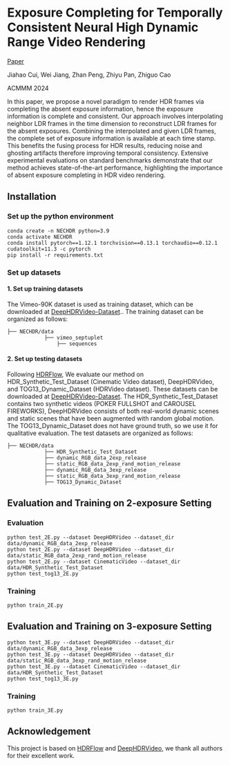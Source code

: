 # Exposure Completing for Temporally Consistent Neural High Dynamic Range Video Rendering

[Paper](https://arxiv.org/pdf/2407.13309) <br>

Jiahao Cui, Wei Jiang, Zhan Peng, Zhiyu Pan, Zhiguo Cao <br>

ACMMM 2024 <br>

In this paper, we propose a novel paradigm to render HDR frames via completing the absent exposure information, hence the exposure information is complete and consistent. Our approach involves interpolating neighbor LDR frames in the time dimension to reconstruct LDR
frames for the absent exposures. Combining the interpolated and given LDR frames, the complete set of exposure information is
available at each time stamp. This benefits the fusing process for HDR results, reducing noise and ghosting artifacts therefore improving temporal consistency. Extensive experimental evaluations
on standard benchmarks demonstrate that our method achieves state-of-the-art performance, highlighting the importance of absent exposure completing in HDR video rendering.

## Installation

### Set up the python environment

```
conda create -n NECHDR python=3.9
conda activate NECHDR
conda install pytorch==1.12.1 torchvision==0.13.1 torchaudio==0.12.1 cudatoolkit=11.3 -c pytorch
pip install -r requirements.txt
```

### Set up datasets

#### 1. Set up training datasets
The Vimeo-90K dataset is used as training dataset, which can be downloaded at [DeepHDRVideo-Dataset](https://github.com/guanyingc/DeepHDRVideo-Dataset).. The training dataset can be organized as follows:
```
├── NECHDR/data
            ├── vimeo_septuplet
                ├── sequences
```

#### 2. Set up testing datasets
Following [HDRFlow](https://github.com/OpenImagingLab/HDRFlow), We evaluate our method on HDR_Synthetic_Test_Dataset (Cinematic Video dataset), DeepHDRVideo, and TOG13_Dynamic_Dataset (HDRVideo dataset). These datasets can be downloaded at [DeepHDRVideo-Dataset](https://github.com/guanyingc/DeepHDRVideo-Dataset). The HDR_Synthetic_Test_Dataset contains two synthetic videos (POKER FULLSHOT and CAROUSEL FIREWORKS), DeepHDRVideo consists of both real-world dynamic scenes and static scenes that have been augmented with random global motion. The TOG13_Dynamic_Dataset does not have ground truth, so we use it for qualitative evaluation. The test datasets are organized as follows:

```
├── NECHDR/data
            ├── HDR_Synthetic_Test_Dataset
            ├── dynamic_RGB_data_2exp_release
            ├── static_RGB_data_2exp_rand_motion_release
            ├── dynamic_RGB_data_3exp_release
            ├── static_RGB_data_3exp_rand_motion_release
            ├── TOG13_Dynamic_Dataset
```

## Evaluation and Training on 2-exposure Setting

### Evaluation

```
python test_2E.py --dataset DeepHDRVideo --dataset_dir data/dynamic_RGB_data_2exp_release
python test_2E.py --dataset DeepHDRVideo --dataset_dir data/static_RGB_data_2exp_rand_motion_release
python test_2E.py --dataset CinematicVideo --dataset_dir data/HDR_Synthetic_Test_Dataset
python test_tog13_2E.py
```

### Training

```
python train_2E.py
```

## Evaluation and Training on 3-exposure Setting

```
python test_3E.py --dataset DeepHDRVideo --dataset_dir data/dynamic_RGB_data_3exp_release
python test_3E.py --dataset DeepHDRVideo --dataset_dir data/static_RGB_data_3exp_rand_motion_release
python test_3E.py --dataset CinematicVideo --dataset_dir data/HDR_Synthetic_Test_Dataset
python test_tog13_3E.py
```

### Training

```
python train_3E.py
```
## Acknowledgement

This project is based on [HDRFlow](https://github.com/OpenImagingLab/HDRFlow) and [DeepHDRVideo](https://github.com/guanyingc/DeepHDRVideo), we thank all authors for their excellent work.
